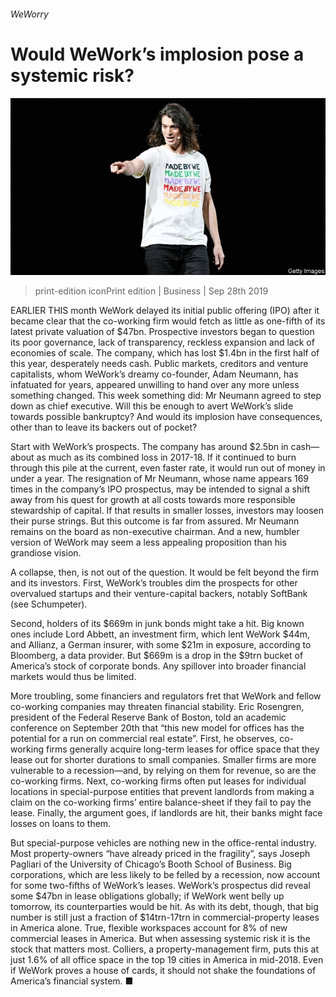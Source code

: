 ###### WeWorry

# Would WeWork’s implosion pose a systemic risk? 

![image](images/20190928_WBP001_0.jpg) 

> print-edition iconPrint edition | Business | Sep 28th 2019 

EARLIER THIS month WeWork delayed its initial public offering (IPO) after it became clear that the co-working firm would fetch as little as one-fifth of its latest private valuation of $47bn. Prospective investors began to question its poor governance, lack of transparency, reckless expansion and lack of economies of scale. The company, which has lost $1.4bn in the first half of this year, desperately needs cash. Public markets, creditors and venture capitalists, whom WeWork’s dreamy co-founder, Adam Neumann, has infatuated for years, appeared unwilling to hand over any more unless something changed. This week something did: Mr Neumann agreed to step down as chief executive. Will this be enough to avert WeWork’s slide towards possible bankruptcy? And would its implosion have consequences, other than to leave its backers out of pocket? 

Start with WeWork’s prospects. The company has around $2.5bn in cash—about as much as its combined loss in 2017-18. If it continued to burn through this pile at the current, even faster rate, it would run out of money in under a year. The resignation of Mr Neumann, whose name appears 169 times in the company’s IPO prospectus, may be intended to signal a shift away from his quest for growth at all costs towards more responsible stewardship of capital. If that results in smaller losses, investors may loosen their purse strings. But this outcome is far from assured. Mr Neumann remains on the board as non-executive chairman. And a new, humbler version of WeWork may seem a less appealing proposition than his grandiose vision. 

A collapse, then, is not out of the question. It would be felt beyond the firm and its investors. First, WeWork’s troubles dim the prospects for other overvalued startups and their venture-capital backers, notably SoftBank (see Schumpeter). 

Second, holders of its $669m in junk bonds might take a hit. Big known ones include Lord Abbett, an investment firm, which lent WeWork $44m, and Allianz, a German insurer, with some $21m in exposure, according to Bloomberg, a data provider. But $669m is a drop in the $9trn bucket of America’s stock of corporate bonds. Any spillover into broader financial markets would thus be limited. 

More troubling, some financiers and regulators fret that WeWork and fellow co-working companies may threaten financial stability. Eric Rosengren, president of the Federal Reserve Bank of Boston, told an academic conference on September 20th that “this new model for offices has the potential for a run on commercial real estate”. First, he observes, co-working firms generally acquire long-term leases for office space that they lease out for shorter durations to small companies. Smaller firms are more vulnerable to a recession—and, by relying on them for revenue, so are the co-working firms. Next, co-working firms often put leases for individual locations in special-purpose entities that prevent landlords from making a claim on the co-working firms’ entire balance-sheet if they fail to pay the lease. Finally, the argument goes, if landlords are hit, their banks might face losses on loans to them. 

But special-purpose vehicles are nothing new in the office-rental industry. Most property-owners “have already priced in the fragility”, says Joseph Pagliari of the University of Chicago’s Booth School of Business. Big corporations, which are less likely to be felled by a recession, now account for some two-fifths of WeWork’s leases. WeWork’s prospectus did reveal some $47bn in lease obligations globally; if WeWork went belly up tomorrow, its counterparties would be hit. As with its debt, though, that big number is still just a fraction of $14trn-17trn in commercial-property leases in America alone. True, flexible workspaces account for 8% of new commercial leases in America. But when assessing systemic risk it is the stock that matters most. Colliers, a property-management firm, puts this at just 1.6% of all office space in the top 19 cities in America in mid-2018. Even if WeWork proves a house of cards, it should not shake the foundations of America’s financial system. ■ 


